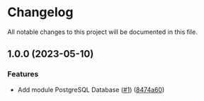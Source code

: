 # Changelog

All notable changes to this project will be documented in this file.

## 1.0.0 (2023-05-10)


### Features

* Add module PostgreSQL Database ([#1](https://github.com/cloud-labs-infra/terraform-postgresql-database/issues/1)) ([8474a60](https://github.com/cloud-labs-infra/terraform-postgresql-database/commit/8474a60ead7061f05688f98273c516ffdf1a1964))
